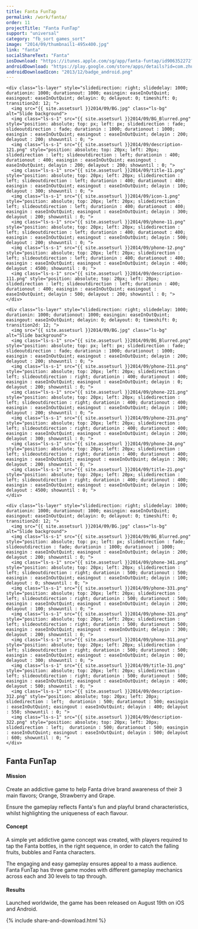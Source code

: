 ```yaml
---
title: Fanta FunTap
permalink: /work/fanta/
order: 11
projectTitle: "Fanta FunTap"
support: "universal"
category: "fb_sort games_sort"
image: "2014/09/thumbnail1-495x400.jpg"
link: "fanta"
socialShareText: "Fanta"
iosDownload: "https://itunes.apple.com/sg/app/fanta-funtap/id906352272?mt=8"
androidDownload: "https://play.google.com/store/apps/details?id=com.zhuangyihang.fanta"
androidDownloadIcon: "2013/12/badge_android.png"
---
```

<div class="avia-layerslider solid_bottom_border">
  <div id="layerslider_1" class="ls-wp-container">

    <div class="ls-layer" style="slidedirection: right; slidedelay: 1000; durationin: 1000; durationout: 1000; easingin: easeInOutQuint; easingout: easeInOutQuint; delayin: 0; delayout: 0; timeshift: 0; transition2d: 12; ">
      <img src="{{ site.assetsurl }}2014/09/BG.jpg" class="ls-bg" alt="Slide background">
      <img class="ls-s-1" src="{{ site.assetsurl }}2014/09/BG_Blurred.png" style="position: absolute; top: px; left: px; slidedirection : fade; slideoutdirection : fade; durationin : 1000; durationout : 1000; easingin : easeInOutQuint; easingout : easeInOutQuint; delayin : 200; delayout : 200; showuntil : 0; ">
      <img class="ls-s-1" src="{{ site.assetsurl }}2014/09/description-121.png" style="position: absolute; top: 20px; left: 20px; slidedirection : left; slideoutdirection : left; durationin : 400; durationout : 400; easingin : easeInOutQuint; easingout : easeInOutQuint; delayin : 200; delayout : 200; showuntil : 0; ">
      <img class="ls-s-1" src="{{ site.assetsurl }}2014/09/title-11.png" style="position: absolute; top: 20px; left: 20px; slidedirection : left; slideoutdirection : left; durationin : 400; durationout : 400; easingin : easeInOutQuint; easingout : easeInOutQuint; delayin : 100; delayout : 300; showuntil : 0; ">
      <img class="ls-s-1" src="{{ site.assetsurl }}2014/09/icon-1.png" style="position: absolute; top: 20px; left: 20px; slidedirection : left; slideoutdirection : left; durationin : 400; durationout : 400; easingin : easeInOutQuint; easingout : easeInOutQuint; delayin : 300; delayout : 200; showuntil : 0; ">
      <img class="ls-s-1" src="{{ site.assetsurl }}2014/09/phone-11.png" style="position: absolute; top: 20px; left: 20px; slidedirection : left; slideoutdirection : left; durationin : 400; durationout : 400; easingin : easeInOutQuint; easingout : easeInOutQuint; delayin : 500; delayout : 200; showuntil : 0; ">
      <img class="ls-s-1" src="{{ site.assetsurl }}2014/09/phone-12.png" style="position: absolute; top: 20px; left: 20px; slidedirection : left; slideoutdirection : left; durationin : 400; durationout : 400; easingin : easeInOutQuint; easingout : easeInOutQuint; delayin : 400; delayout : 4500; showuntil : 0; ">
      <img class="ls-s-1" src="{{ site.assetsurl }}2014/09/description-111.png" style="position: absolute; top: 20px; left: 20px; slidedirection : left; slideoutdirection : left; durationin : 400; durationout : 400; easingin : easeInOutQuint; easingout : easeInOutQuint; delayin : 500; delayout : 200; showuntil : 0; ">
    </div>

    <div class="ls-layer" style="slidedirection: right; slidedelay: 1000; durationin: 1000; durationout: 1000; easingin: easeInOutQuint; easingout: easeInOutQuint; delayin: 0; delayout: 0; timeshift: 0; transition2d: 12; ">
      <img src="{{ site.assetsurl }}2014/09/BG.jpg" class="ls-bg" alt="Slide background">
      <img class="ls-s-1" src="{{ site.assetsurl }}2014/09/BG_Blurred.png" style="position: absolute; top: px; left: px; slidedirection : fade; slideoutdirection : fade; durationin : 1000; durationout : 1000; easingin : easeInOutQuint; easingout : easeInOutQuint; delayin : 200; delayout : 200; showuntil : 0; ">
      <img class="ls-s-1" src="{{ site.assetsurl }}2014/09/phone-211.png" style="position: absolute; top: 20px; left: 20px; slidedirection : left; slideoutdirection : right; durationin : 400; durationout : 400; easingin : easeInOutQuint; easingout : easeInOutQuint; delayin : 0; delayout : 200; showuntil : 0; ">
      <img class="ls-s-1" src="{{ site.assetsurl }}2014/09/phone-221.png" style="position: absolute; top: 20px; left: 20px; slidedirection : left; slideoutdirection : right; durationin : 400; durationout : 400; easingin : easeInOutQuint; easingout : easeInOutQuint; delayin : 100; delayout : 200; showuntil : 0; ">
      <img class="ls-s-1" src="{{ site.assetsurl }}2014/09/phone-231.png" style="position: absolute; top: 20px; left: 20px; slidedirection : left; slideoutdirection : right; durationin : 400; durationout : 400; easingin : easeInOutQuint; easingout : easeInOutQuint; delayin : 200; delayout : 300; showuntil : 0; ">
      <img class="ls-s-1" src="{{ site.assetsurl }}2014/09/phone-24.png" style="position: absolute; top: 20px; left: 20px; slidedirection : left; slideoutdirection : right; durationin : 400; durationout : 400; easingin : easeInOutQuint; easingout : easeInOutQuint; delayin : 300; delayout : 200; showuntil : 0; ">
      <img class="ls-s-1" src="{{ site.assetsurl }}2014/09/title-21.png" style="position: absolute; top: 20px; left: 20px; slidedirection : left; slideoutdirection : right; durationin : 400; durationout : 400; easingin : easeInOutQuint; easingout : easeInOutQuint; delayin : 100; delayout : 4500; showuntil : 0; ">
    </div>

    <div class="ls-layer" style="slidedirection: right; slidedelay: 1000; durationin: 1000; durationout: 1000; easingin: easeInOutQuint; easingout: easeInOutQuint; delayin: 0; delayout: 0; timeshift: 0; transition2d: 12; ">
      <img src="{{ site.assetsurl }}2014/09/BG.jpg" class="ls-bg" alt="Slide background">
      <img class="ls-s-1" src="{{ site.assetsurl }}2014/09/BG_Blurred.png" style="position: absolute; top: px; left: px; slidedirection : fade; slideoutdirection : fade; durationin : 1000; durationout : 1000; easingin : easeInOutQuint; easingout : easeInOutQuint; delayin : 200; delayout : 200; showuntil : 0; ">
      <img class="ls-s-1" src="{{ site.assetsurl }}2014/09/phone-341.png" style="position: absolute; top: 20px; left: 20px; slidedirection : left; slideoutdirection : right; durationin : 500; durationout : 500; easingin : easeInOutQuint; easingout : easeInOutQuint; delayin : 100; delayout : 0; showuntil : 0; ">
      <img class="ls-s-1" src="{{ site.assetsurl }}2014/09/phone-331.png" style="position: absolute; top: 20px; left: 20px; slidedirection : left; slideoutdirection : right; durationin : 500; durationout : 500; easingin : easeInOutQuint; easingout : easeInOutQuint; delayin : 200; delayout : 100; showuntil : 0; ">
      <img class="ls-s-1" src="{{ site.assetsurl }}2014/09/phone-321.png" style="position: absolute; top: 20px; left: 20px; slidedirection : left; slideoutdirection : right; durationin : 500; durationout : 500; easingin : easeInOutQuint; easingout : easeInOutQuint; delayin : 300; delayout : 200; showuntil : 0; ">
      <img class="ls-s-1" src="{{ site.assetsurl }}2014/09/phone-311.png" style="position: absolute; top: 20px; left: 20px; slidedirection : left; slideoutdirection : right; durationin : 500; durationout : 500; easingin : easeInOutQuint; easingout : easeInOutQuint; delayin : 00; delayout : 300; showuntil : 0; ">
      <img class="ls-s-1" src="{{ site.assetsurl }}2014/09/title-31.png" style="position: absolute; top: 20px; left: 20px; slidedirection : left; slideoutdirection : right; durationin : 500; durationout : 500; easingin : easeInOutQuint; easingout : easeInOutQuint; delayin : 400; delayout : 500; showuntil : 0; ">
      <img class="ls-s-1" src="{{ site.assetsurl }}2014/09/description-312.png" style="position: absolute; top: 20px; left: 20px; slidedirection : left;  durationin : 500; durationout : 500; easingin : easeInOutQuint; easingout : easeInOutQuint; delayin : 400; delayout : 550; showuntil : 0; ">
      <img class="ls-s-1" src="{{ site.assetsurl }}2014/09/description-322.png" style="position: absolute; top: 20px; left: 20px; slidedirection : left;  durationin : 500; durationout : 500; easingin : easeInOutQuint; easingout : easeInOutQuint; delayin : 500; delayout : 600; showuntil : 0; ">
    </div>
  </div>
</div>

<div class="wrapper content project-detail" markdown="1">
  <h2 class="content-h2 with-bottom-line">Fanta FunTap</h2>

#### Mission

Create an addictive game to help Fanta drive brand awareness of their 3 main flavors; Orange, Strawberry and Grape.

Ensure the gameplay reflects Fanta's fun and playful brand characteristics, whilst highlighting the uniqueness of each flavour.

#### Concept

A simple yet addictive game concept was created, with players required to tap the Fanta bottles, in the right sequence, in order to catch the falling fruits, bubbles and Fanta characters.

The engaging and easy gameplay ensures appeal to a mass audience. Fanta FunTap has three game modes with different gameplay mechanics across each and 30 levels to tap through.

#### Results

Launched worldwide, the game has been released on August 19th on iOS and Android.

</div>

{% include share-and-download.html %}

<script>
$(document).ready(function() {
  if (typeof $.fn.layerSlider == "undefined") {
    lsShowNotice('layerslider_1','jquery');
  }
  else if (typeof $.transit == "undefined" || typeof $.transit.modifiedForLayerSlider == "undefined") {
    lsShowNotice('layerslider_1', 'transit');
  }
  else
  {
    $("#layerslider_1").layerSlider({
      width : '1440px',
      height : '600px',
      responsive : true,
      responsiveUnder : 0,
      sublayerContainer : 0,
      autoStart : false,
      pauseOnHover : true,
      firstLayer : 1,
      animateFirstLayer : true,
      randomSlideshow : false,
      twoWaySlideshow : true,
      loops : 0,
      forceLoopNum : true,
      autoPlayVideos : true,
      autoPauseSlideshow : 'auto',
      youtubePreview : 'maxresdefault.jpg',
      keybNav : true,
      touchNav : true,
      skin : 'fullwidth',
      skinsPath : '../../css/LayerSlider/skins/',
      globalBGColor : '#ffffff',
      navPrevNext : true,
      navStartStop : false,
      navButtons : true,
      hoverPrevNext : true,
      hoverBottomNav : false,
      showBarTimer : false,
      showCircleTimer : true,
      thumbnailNavigation : 'disabled',
      tnWidth : 100,
      tnHeight : 60,
      tnContainerWidth : '60%',
      tnActiveOpacity : 35,
      tnInactiveOpacity : 100,
      imgPreload : true,
      yourLogo : false,
      yourLogoStyle : 'left: 10px; top: 10px;',
      yourLogoLink : false,
      yourLogoTarget : '_self',
      cbInit : function(element) { },
      cbStart : function(data) { },
      cbStop : function(data) { },
      cbPause : function(data) { },
      cbAnimStart : function(data) { },
      cbAnimStop : function(data) { },
      cbPrev : function(data) { },
      cbNext : function(data) { }
    });
  }
});
</script>
